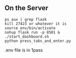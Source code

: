 ## On the Server

```
ps aux | grep flask
kill 27423 or whatever it is
source env/bin/activate
nohup flask run -p 8501 &
./start_dashboard.sh
python press_tabs_and_enter.py
```

.env file is in 1pass